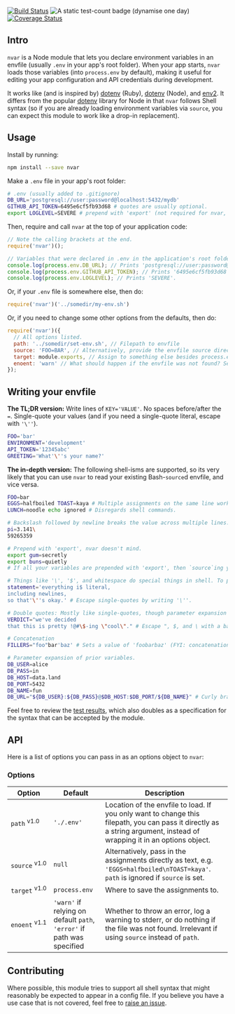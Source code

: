 [![Build Status](https://travis-ci.org/sneakertack/nvar.svg?branch=master)](https://travis-ci.org/sneakertack/nvar) ![A static test-count badge (dynamise one day)](https://img.shields.io/badge/tests-49%2F49-brightgreen.svg) [![Coverage Status](https://coveralls.io/repos/github/sneakertack/nvar/badge.svg?branch=master)](https://coveralls.io/github/sneakertack/nvar?branch=master)

## Intro

`nvar` is a Node module that lets you declare environment variables in an envfile (usually `.env` in your app's root folder). When your app starts, `nvar` loads those variables (into `process.env` by default), making it useful for editing your app configuration and API credentials during development.

It works like (and is inspired by) [dotenv](https://github.com/bkeepers/dotenv) (Ruby), [dotenv](https://github.com/motdotla/dotenv) (Node), and [env2](https://github.com/dwyl/env2). It differs from the popular [dotenv](https://github.com/motdotla/dotenv) library for Node in that `nvar` follows Shell syntax (so if you are already loading environment variables via `source`, you can expect this module to work like a drop-in replacement).


## Usage

Install by running:

```sh
npm install --save nvar
```

Make a `.env` file in your app's root folder:

```sh
# .env (usually added to .gitignore)
DB_URL='postgresql://user:password@localhost:5432/mydb'
GITHUB_API_TOKEN=6495e6cf5fb93d68 # quotes are usually optional.
export LOGLEVEL=SEVERE # prepend with 'export' (not required for nvar, but typically found in Bash scripts).
```

Then, require and call `nvar` at the top of your application code:

```js
// Note the calling brackets at the end.
require('nvar')();

// Variables that were declared in .env in the application's root folder have now been added to process.env.
console.log(process.env.DB_URL); // Prints 'postgresql://user:password@localhost:5432/mydb'.
console.log(process.env.GITHUB_API_TOKEN); // Prints '6495e6cf5fb93d68'.
console.log(process.env.LOGLEVEL); // Prints 'SEVERE'.
```

Or, if your `.env` file is somewhere else, then do:

```js
require('nvar')('../somedir/my-env.sh')
```

Or, if you need to change some other options from the defaults, then do:

```js
require('nvar')({
  // All options listed.
  path: '../somedir/set-env.sh', // Filepath to envfile
  source: 'FOO=BAR', // Alternatively, provide the envfile source directly.
  target: module.exports, // Assign to something else besides process.env instead.
  enoent: 'warn' // What should happen if the envfile was not found? Set to null|'warn'|'error'.
});
```

## Writing your envfile

**The TL;DR version:** Write lines of `KEY='VALUE'`. No spaces before/after the `=`. Single-quote your values (and if you need a single-quote literal, escape with `'\''`).

```sh
FOO='bar'
ENVIRONMENT='development'
API_TOKEN='12345abc'
GREETING='What'\''s your name?'
```

**The in-depth version:** The following shell-isms are supported, so its very likely that you can use `nvar` to read your existing Bash-`source`d envfile, and vice versa.

```sh
FOO=bar
EGGS=halfboiled TOAST=kaya # Multiple assignments on the same line work.
LUNCH=noodle echo ignored # Disregards shell commands.

# Backslash followed by newline breaks the value across multiple lines.
pi=3.141\
59265359

# Prepend with 'export', nvar doesn't mind.
export gum=secretly
export buns=quietly
# If all your variables are prepended with 'export', then `source`ing your envfile vs. using nvar would do the same thing, so that's convenient.

# Things like '\', '$', and whitespace do special things in shell. To prevent, a safe choice is single-quotes, which literalizes almost everything.
statement='everything i$ literal,
including newlines,
so that'\''s okay.' # Escape single-quotes by writing '\''.

# Double quotes: Mostly like single-quotes, though parameter expansion still works. See further below.
VERDICT="we've decided
that this is pretty !@#\$-ing \"cool\"." # Escape ", $, and \ with a backslash.

# Concatenation
FILLERS="foo"bar'baz' # Sets a value of 'foobarbaz' (FYI: concatenation is really why '\'' works as an escape when single-quoting).

# Parameter expansion of prior variables.
DB_USER=alice
DB_PASS=in
DB_HOST=data.land
DB_PORT=5432
DB_NAME=fun
DB_URL="${DB_USER}:${DB_PASS}@$DB_HOST:$DB_PORT/${DB_NAME}" # Curly braces are optional. Can be done within double quotes, or unquoted.
```

Feel free to review the [test results](https://github.com/sneakertack/nvar/blob/master/tests/results.txt), which also doubles as a specification for the syntax that can be accepted by the module.

## API

Here is a list of options you can pass in as an options object to `nvar`:

### Options

Option | Default | Description
--- | --- | ---
`path`&nbsp;<sup>v1.0</sup> | `'./.env'` |  Location of the envfile to load. If you only want to change this filepath, you can pass it directly as a string argument, instead of wrapping it in an options object.
`source`&nbsp;<sup>v1.0</sup> | `null` | Alternatively, pass in the assignments directly as text, e.g. `'EGGS=halfboiled\nTOAST=kaya'`. `path` is ignored if `source` is set.
`target`&nbsp;<sup>v1.0</sup> | `process.env` | Where to save the assignments to.
`enoent`&nbsp;<sup>v1.1</sup> | `'warn'` if relying on default `path`, `'error'` if path was specified | Whether to throw an error, log a warning to stderr, or do nothing if the file was not found. Irrelevant if using `source` instead of `path`.

## Contributing

Where possible, this module tries to support all shell syntax that might reasonably be expected to appear in a config file. If you believe you have a use case that is not covered, feel free to [raise an issue](https://github.com/sneakertack/nvar/issues).
